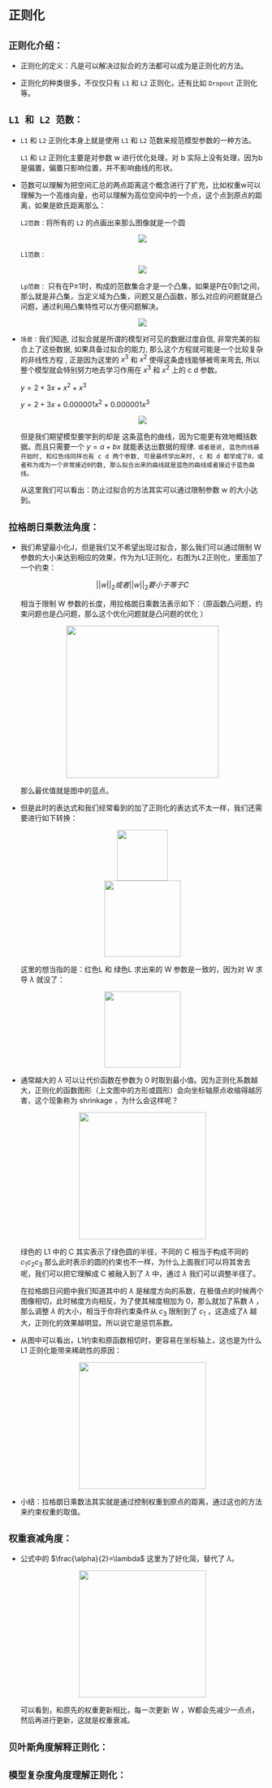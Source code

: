 # `正则化`

## `正则化介绍：`

* 正则化的定义：凡是可以解决过拟合的方法都可以成为是正则化的方法。

* 正则化的种类很多，不仅仅只有 `L1` 和 `L2` 正则化，还有比如 `Dropout` 正则化等。

## `L1 和 L2 范数：`

* `L1` 和 `L2` 正则化本身上就是使用 `L1` 和 `L2` 范数来规范模型参数的一种方法。

    `L1` 和 `L2` 正则化主要是对参数 w 进行优化处理，对 b 实际上没有处理，因为b是偏置，偏置只影响位置，并不影响曲线的形状。


* 范数可以理解为把空间汇总的两点距离这个概念进行了扩充，比如权重w可以理解为一个高维向量，也可以理解为高位空间中的一个点，这个点到原点的距离，如果是欧氏距离那么：

  `L2范数：`将所有的 `L2` 的点画出来那么图像就是一个圆
  
    <div align=center><img src="./static/L2.jpg"/></div>

  `L1范数：`

    <div align=center><img src="./static/L1.jpg"/></div>

  `Lp范数：` 只有在P≥1时，构成的范数集合才是一个凸集，如果是P在0到1之间，那么就是非凸集，当定义域为凸集，问题又是凸函数，那么对应的问题就是凸问题，通过利用凸集特性可以方便问题解决。

    <div align=center><img src="./static/Lp范数.jpg"/></div>

* `场景：`我们知道, 过拟合就是所谓的模型对可见的数据过度自信, 非常完美的拟合上了这些数据, 如果具备过拟合的能力, 那么这个方程就可能是一个比较复杂的非线性方程 , 正是因为这里的 $x^3$ 和 $x^2$ 使得这条虚线能够被弯来弯去, 所以整个模型就会特别努力地去学习作用在 $x^3$ 和 $x^2$ 上的 c d 参数。

    $y=2+3x+x^2+x^3$

    $y=2+3x+0.000001x^2+0.000001x^3$

    <div align=center><img src="./static/过拟合.jpg"/></div>

    但是我们期望模型要学到的却是 这条蓝色的曲线，因为它能更有效地概括数据。而且只需要一个 $y=a+bx$ 就能表达出数据的规律. `或者是说, 蓝色的线最开始时, 和红色线同样也有 c d 两个参数, 可是最终学出来时, c 和 d 都学成了0，或者称为成为一个非常接近0的数, 那么拟合出来的曲线就是蓝色的曲线或者接近于蓝色曲线。`

    从这里我们可以看出：防止过拟合的方法其实可以通过限制参数 w 的大小达到。



## `拉格朗日乘数法角度：`


* 我们希望最小化J，但是我们又不希望出现过拟合，那么我们可以通过限制 W 参数的大小来达到相应的效果，作为为L1正则化，右图为L2正则化，里面加了一个约束：
  
  $$||w||_2或者||w||_2要小于等于C$$
  
  相当于限制 W 参数的长度，用拉格朗日乘数法表示如下：（原函数凸问题，约束问题也是凸问题，那么这个优化问题就是凸问题的优化 ）

    <div align=center><img height ="300" src="./static/拉格朗日角度.jpg"/></div>

    那么最优值就是图中的蓝点。

* 但是此时的表达式和我们经常看到的加了正则化的表达式不太一样，我们还需要进行如下转换：

    <div align=center><img height ="100" src="./static/拉格朗日角度2.jpg"/></div>
    
    <div align=center><img height ="150" src="./static/拉格朗日角度3.jpg"/></div>

    这里的想当指的是：红色L 和 绿色L 求出来的 W 参数是一致的，因为对 W 求导 $\lambda$ 就没了：

    <div align=center><img height ="150" src="./static/拉格朗日角度4.jpg"/></div>


* 通常越大的 $\lambda$ 可以让代价函数在参数为 0 时取到最小值。因为正则化系数越大，正则化的函数图形（上文图中的方形或圆形）会向坐标轴原点收缩得越厉害，这个现象称为 shrinkage ，为什么会这样呢？

    <div align=center><img height ="250" src="./static/拉格朗日角度5.jpg"/></div>

    绿色的 L1 中的 C 其实表示了绿色圆的半径，不同的 C 相当于构成不同的 $c_1 c_2 c_3$ 那么此时表示的圆的约束也不一样，为什么上面我们可以将其舍去呢，我们可以把它理解成 C 被融入到了 $\lambda$ 中，通过 $\lambda$ 我们可以调整半径了。

    在拉格朗日问题中我们知道其中的 $\lambda$ 是梯度方向的系数，在极值点的时候两个图像相切，此时梯度方向相反，为了使其梯度相加为 0，那么就加了系数 $\lambda$ ，那么调整 $\lambda$ 的大小，相当于你将约束条件从 $c_3$ 限制到了 $c_1$ ，这造成了$\lambda$ 越大，正则化的效果越明显。所以说它是惩罚系数。

* 从图中可以看出，L1约束和原函数相切时，更容易在坐标轴上，这也是为什么 L1 正则化能带来稀疏性的原因：
  
    <div align=center><img height ="250" src="./static/L1和L2.jpg"/></div>

* 小结：拉格朗日乘数法其实就是通过控制权重到原点的距离，通过这也的方法来约束权重的取值。


## `权重衰减角度：`

* 公式中的 $\frac{\alpha}{2}=\lambda$ 这里为了好化简，替代了 $\lambda$。
    

    <div align=center><img height ="250" src="./static/L1和L2.jpg"/></div>

    可以看到，和原先的权重更新相比，每一次更新 W ，W都会先减少一点点，然后再进行更新，这就是权重衰减。

## `贝叶斯角度解释正则化：`



## `模型复杂度角度理解正则化：`




